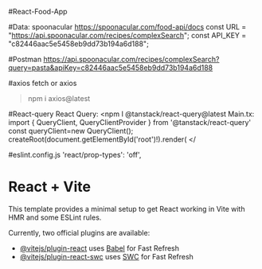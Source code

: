 #React-Food-App

#Data: spoonacular
https://spoonacular.com/food-api/docs
const URL = "https://api.spoonacular.com/recipes/complexSearch";
const API_KEY = "c82446aac5e5458eb9dd73b194a6d188";

#Postman
https://api.spoonacular.com/recipes/complexSearch?query=pasta&apiKey=c82446aac5e5458eb9dd73b194a6d188

#axios
fetch or axios

> npm i axios@latest

#React-query
React Query:
<npm I @tanstack/react-query@latest
Main.tx: import { QueryClient, QueryClientProvider } from '@tanstack/react-query'
const queryClient=new QueryClient();
createRoot(document.getElementById('root')!).render(
<StrictMode>
<QueryClientProvider client={queryClient}>
<App />
</QueryClientProvider>
</

#eslint.config.js
'react/prop-types': 'off',

# React + Vite

This template provides a minimal setup to get React working in Vite with HMR and some ESLint rules.

Currently, two official plugins are available:

- [@vitejs/plugin-react](https://github.com/vitejs/vite-plugin-react/blob/main/packages/plugin-react/README.md) uses [Babel](https://babeljs.io/) for Fast Refresh
- [@vitejs/plugin-react-swc](https://github.com/vitejs/vite-plugin-react-swc) uses [SWC](https://swc.rs/) for Fast Refresh
